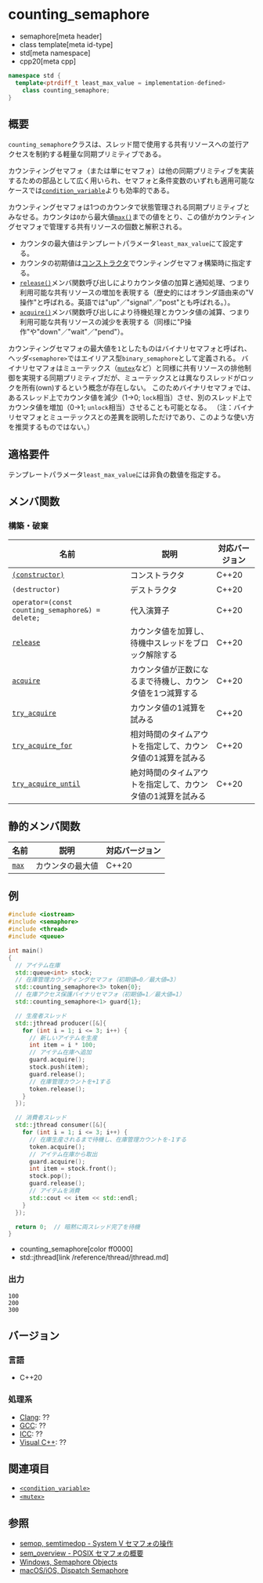 # counting_semaphore
* semaphore[meta header]
* class template[meta id-type]
* std[meta namespace]
* cpp20[meta cpp]

```cpp
namespace std {
  template<ptrdiff_t least_max_value = implementation-defined>
    class counting_semaphore;
}
```

## 概要
`counting_semaphore`クラスは、スレッド間で使用する共有リソースへの並行アクセスを制約する軽量な同期プリミティブである。

カウンティングセマフォ（または単にセマフォ）は他の同期プリミティブを実装するための部品として広く用いられ、セマフォと条件変数のいずれも適用可能なケースでは[`condition_variable`](/reference/condition_variable/condition_variable.md)よりも効率的である。

カウンティングセマフォは1つのカウンタで状態管理される同期プリミティブとみなせる。カウンタは`0`から最大値[`max()`](counting_semaphore/max.md.nolink)までの値をとり、この値がカウンティングセマフォで管理する共有リソースの個数と解釈される。

- カウンタの最大値はテンプレートパラメータ`least_max_value`にて設定する。
- カウンタの初期値は[コンストラクタ](counting_semaphore/op_constructor.md.nolink)でウンティングセマフォ構築時に指定する。
- [`release()`](counting_semaphore/release.md.nolink)メンバ関数呼び出しによりカウンタ値の加算と通知処理、つまり利用可能な共有リソースの増加を表現する（歴史的にはオランダ語由来の"V操作"と呼ばれる。英語では"up"／"signal"／"post"とも呼ばれる。）。
- [`acquire()`](counting_semaphore/acquire.md.nolink)メンバ関数呼び出しにより待機処理とカウンタ値の減算、つまり利用可能な共有リソースの減少を表現する（同様に"P操作"や"down"／"wait"／"pend"）。

カウンティングセマフォの最大値を`1`としたものはバイナリセマフォと呼ばれ、ヘッダ`<semaphore>`ではエイリアス型`binary_semaphore`として定義される。
バイナリセマフォはミューテックス（[`mutex`](/reference/mutex/mutex.md)など）と同様に共有リソースの排他制御を実現する同期プリミティブだが、ミューテックスとは異なりスレッドがロックを所有(own)するという概念が存在しない。
このためバイナリセマフォでは、あるスレッド上でカウンタ値を減少（1→0; `lock`相当）させ、別のスレッド上でカウンタ値を増加（0→1; `unlock`相当）させることも可能となる。
（注：バイナリセマフォとミューテックスとの差異を説明しただけであり、このような使い方を推奨するものではない。）


## 適格要件
テンプレートパラメータ`least_max_value`には非負の数値を指定する。


## メンバ関数
### 構築・破棄

| 名前            | 説明           | 対応バージョン |
|-----------------|----------------|----------------|
| [`(constructor)`](counting_semaphore/op_constructor.md.nolink) | コンストラクタ | C++20 |
| `(destructor)` | デストラクタ | C++20 |
| `operator=(const counting_semaphore&) = delete;` | 代入演算子 | C++20 |
| [`release`](counting_semaphore/release.md.nolink) | カウンタ値を加算し、待機中スレッドをブロック解除する | C++20 |
| [`acquire`](counting_semaphore/acquire.md.nolink) | カウンタ値が正数になるまで待機し、カウンタ値を1つ減算する | C++20 |
| [`try_acquire`](counting_semaphore/try_acquire.md.nolink) | カウンタ値の1減算を試みる | C++20 |
| [`try_acquire_for`](counting_semaphore/try_acquire_for.md.nolink) | 相対時間のタイムアウトを指定して、カウンタ値の1減算を試みる | C++20 |
| [`try_acquire_until`](counting_semaphore/try_acquire_until.md.nolink) | 絶対時間のタイムアウトを指定して、カウンタ値の1減算を試みる | C++20 |

## 静的メンバ関数

| 名前            | 説明           | 対応バージョン |
|-----------------|----------------|----------------|
| [`max`](counting_semaphore/max.md.nolink) | カウンタの最大値 | C++20 |


## 例
```cpp example
#include <iostream>
#include <semaphore>
#include <thread>
#include <queue>

int main()
{
  // アイテム在庫
  std::queue<int> stock;
  // 在庫管理カウンティングセマフォ（初期値=0／最大値=3）
  std::counting_semaphore<3> token{0};
  // 在庫アクセス保護バイナリセマフォ（初期値=1／最大値=1）
  std::counting_semaphore<1> guard{1};

  // 生産者スレッド
  std::jthread producer([&]{
    for (int i = 1; i <= 3; i++) {
      // 新しいアイテムを生産
      int item = i * 100;
      // アイテム在庫へ追加
      guard.acquire();
      stock.push(item);
      guard.release();
      // 在庫管理カウントを+1する
      token.release();
    }
  });

  // 消費者スレッド
  std::jthread consumer([&]{
    for (int i = 1; i <= 3; i++) {
      // 在庫生産されるまで待機し、在庫管理カウントを-1する
      token.acquire();
      // アイテム在庫から取出
      guard.acquire();
      int item = stock.front();
      stock.pop();
      guard.release();
      // アイテムを消費
      std::cout << item << std::endl;
    }
  });

  return 0;  // 暗黙に両スレッド完了を待機
}
```
* counting_semaphore[color ff0000]
* std::jthread[link /reference/thread/jthread.md]

### 出力
```
100
200
300
```


## バージョン
### 言語
- C++20

### 処理系
- [Clang](/implementation.md#clang): ??
- [GCC](/implementation.md#gcc): ??
- [ICC](/implementation.md#icc): ??
- [Visual C++](/implementation.md#visual_cpp): ??


## 関連項目
- [`<condition_variable>`](/referene/condition_variable.md)
- [`<mutex>`](/referene/mutex.md)


## 参照
- [semop, semtimedop - System V セマフォの操作](https://linuxjm.osdn.jp/html/LDP_man-pages/man2/semop.2.html)
- [sem_overview - POSIX セマフォの概要](https://linuxjm.osdn.jp/html/LDP_man-pages/man7/sem_overview.7.html)
- [Windows, Semaphore Objects](https://docs.microsoft.com/en-us/windows/win32/sync/semaphore-objects)
- [macOS/iOS, Dispatch Semaphore](https://developer.apple.com/documentation/dispatch/dispatch_semaphore)
